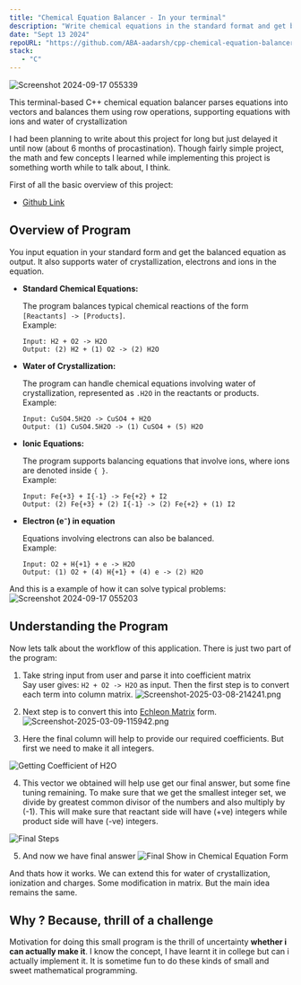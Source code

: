 ```yaml
---
title: "Chemical Equation Balancer - In your terminal"
description: "Write chemical equations in the standard format and get balanced form within your terminal"
date: "Sept 13 2024"
repoURL: "https://github.com/ABA-aadarsh/cpp-chemical-equation-balancer"
stack: 
   - "C"
---
```

![Screenshot 2024-09-17 055339](https://github.com/user-attachments/assets/c1b317c4-8500-40e2-95c3-a5d43b102831)

This terminal-based C++ chemical equation balancer parses equations into vectors and balances them using row operations, supporting equations with ions and water of crystallization

I had been planning to write about this project for long but just delayed it until now (about 6 months of procastination). Though fairly simple project, the math and few concepts I learned while implementing this project is something worth while to talk about, I think.

First of all the basic overview of this project:

- [Github Link](https://github.com/ABA-aadarsh/cpp-chemical-equation-balancer)

## Overview of Program

You input equation in your standard form and get the balanced equation as output. It also supports water of crystallization, electrons and ions in the equation.

- **Standard Chemical Equations:**  
  
  The program balances typical chemical reactions of the form `[Reactants] -> [Products]`.  
  Example:  
  ```
  Input: H2 + O2 -> H2O  
  Output: (2) H2 + (1) O2 -> (2) H2O
  ```

- **Water of Crystallization:**  
  
  The program can handle chemical equations involving water of crystallization, represented as `.H2O` in the reactants or products.  
  Example:  
  ```
  Input: CuSO4.5H2O -> CuSO4 + H2O  
  Output: (1) CuSO4.5H2O -> (1) CuSO4 + (5) H2O
  ```

- **Ionic Equations:**  
  
  The program supports balancing equations that involve ions, where ions are denoted inside `{ }`.  
  Example:  
  ```
  Input: Fe{+3} + I{-1} -> Fe{+2} + I2  
  Output: (2) Fe{+3} + (2) I{-1} -> (2) Fe{+2} + (1) I2
  ```

- **Electron (e⁻) in equation**  
  
  Equations involving electrons can also be balanced.  
  Example:  
  ```
  Input: O2 + H{+1} + e -> H2O  
  Output: (1) O2 + (4) H{+1} + (4) e -> (2) H2O
  ```
And this is a example of how it can solve typical problems:
![Screenshot 2024-09-17 055203](https://github.com/user-attachments/assets/4fee5daa-39f5-4d61-8666-a1c2369d329a)

## Understanding the Program
Now lets talk about the workflow of this application. There is just two part of the program:
1. Take string input from user and parse it into coefficient matrix   
Say user gives: `H2 + O2 -> H2O` as input. Then the first step is to convert each term into column matrix.
![Screenshot-2025-03-08-214241.png](https://i.postimg.cc/t4D8JGr0/Screenshot-2025-03-08-214241.png)

2. Next step is to convert this into [Echleon Matrix](https://www.geeksforgeeks.org/row-echelon-form/) form.
![Screenshot-2025-03-09-115942.png](https://i.postimg.cc/KzkvLk5B/Screenshot-2025-03-09-115942.png)

3. Here the final column will help to provide our required coefficients. But first we need to make it all integers.

![Getting Coefficient of H2O](https://i.postimg.cc/XY0jTwVD/Screenshot-2025-04-04-015848.png)

4. This vector we obtained will help use get our final answer, but some fine tuning remaining. To make sure that we get the smallest integer set, we divide by greatest common divisor of the numbers and also multiply by (-1). This will make sure that reactant side will have (+ve) integers while product side will have (-ve) integers.

![Final Steps](https://i.postimg.cc/yWCKCHzS/Screenshot-2025-04-04-015901.png)

5. And now we have final answer
![Final Show in Chemical Equation Form](https://i.postimg.cc/J0NrnnxQ/Screenshot-2025-04-04-015907.png)


And thats how it works. We can extend this for water of crystallization, ionization and charges. Some modification in matrix. But the main idea remains the same.

## Why ? Because, thrill of a challenge
Motivation for doing this small program is the thrill of uncertainty **whether i can actually make it**. I know the concept, I have learnt it in college but can i actually implement it. It is sometime fun to do these kinds of small and sweet mathematical programming.
